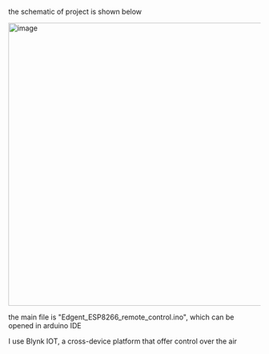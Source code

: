 <p> the schematic of project is shown below</p>

<img width="1426" height="564" alt="image" src="https://github.com/user-attachments/assets/3608d94b-2bdd-415f-9c16-2d9c43d7839a" />


<p>the main file is "Edgent_ESP8266_remote_control.ino", which can be opened in arduino IDE</p>
<p>I use Blynk IOT, a cross-device platform that offer control over the air</p>
